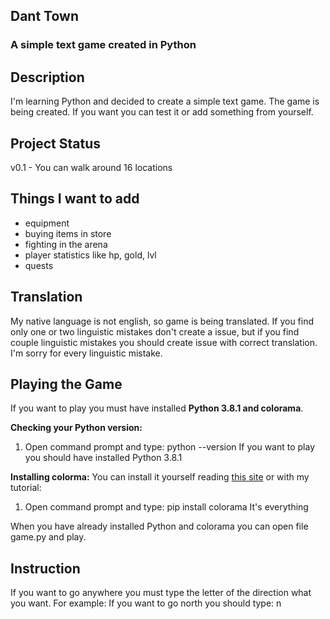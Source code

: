 ## Dant Town
### A simple text game created in Python

## Description

I'm learning Python and decided to create a simple text game. The game is being created. 
If you want you can test it or add something from yourself.

## Project Status

v0.1 - You can walk around 16 locations

## Things I want to add

- equipment
- buying items in store
- fighting in the arena
- player statistics like hp, gold, lvl
- quests

## Translation

My native language is not english, so game is being translated. If you find only one or two linguistic mistakes don't create a issue, but if you find couple linguistic mistakes you should create issue with correct translation. I'm sorry for every linguistic mistake.

## Playing the Game

If you want to play you must have installed **Python 3.8.1 and colorama**.

**Checking your Python version:**
1. Open command prompt and type: python --version
If you want to play you should have installed Python 3.8.1

**Installing colorma:**
You can install it yourself reading [this site](https://pypi.org/project/colorama/)
or with my tutorial:
1. Open command prompt and type: pip install colorama
It's everything

When you have already installed Python and colorama you can open file game.py and play.

## Instruction

If you want to go anywhere you must type the letter of the direction what you want.
For example: If you want to go north you should type: n
